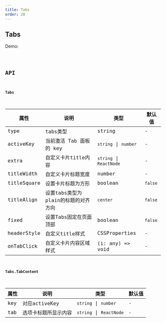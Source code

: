```yaml
---
title: Tabs
order: 20
---
```


## Tabs

Demo:

<code src="./tabs/index.tsx" />

## API

#### Tabs

| 属性 | 说明 | 类型 | 默认值 |
| --- | --- | ---- | --- |
| type | tabs类型 | string | - |
| activeKey | 当前激活 Tab 面板的 key | `string` \| `number` | - |
| extra | 自定义卡片title内容 | `string` \| `ReactNode` | - |
| titleWidth | 自定义卡片标题宽度 | number | - |
| titleSquare | 设置卡片标题为方形 | boolean | `false` |
| titleAlign | 设置tabs类型为plain的标题的对齐方向 | `center` | `false` |
| fixed | 设置Tabs固定在页面顶部 | boolean | `false` |
| headerStyle | 自定义title样式 | CSSProperties | - |
| onTabClick | 自定义卡片内容区域样式 | (i: any) => void | - |


#### Tabs.TabContent

| 属性 | 说明 | 类型 | 默认值 |
| --- | --- | ---- | --- |
| key | 对应activeKey | `string` \| `number` | - |
| tab | 选项卡标题所显示内容 | `string` \| `ReactNode` | - |
